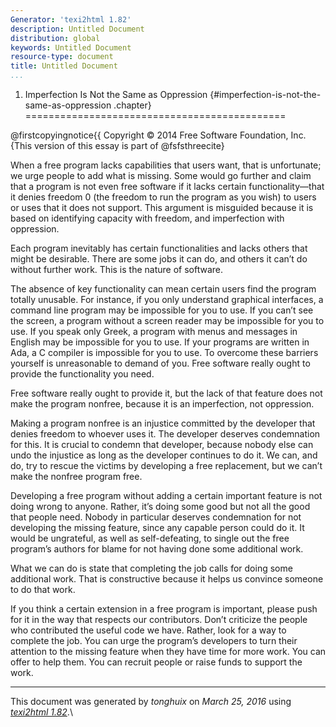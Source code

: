 ```yaml
---
Generator: 'texi2html 1.82'
description: Untitled Document
distribution: global
keywords: Untitled Document
resource-type: document
title: Untitled Document
...
```


1. Imperfection Is Not the Same as Oppression {#imperfection-is-not-the-same-as-oppression .chapter}
=============================================

@firstcopyingnotice{{ Copyright © 2014 Free Software Foundation, Inc.\
 {This version of this essay is part of @fsfsthreecite}

When a free program lacks capabilities that users want, that is
unfortunate; we urge people to add what is missing. Some would go
further and claim that a program is not even free software if it lacks
certain functionality—that it denies freedom 0 (the freedom to run the
program as you wish) to users or uses that it does not support. This
argument is misguided because it is based on identifying capacity with
freedom, and imperfection with oppression.

Each program inevitably has certain functionalities and lacks others
that might be desirable. There are some jobs it can do, and others it
can’t do without further work. This is the nature of software.

The absence of key functionality can mean certain users find the program
totally unusable. For instance, if you only understand graphical
interfaces, a command line program may be impossible for you to use. If
you can’t see the screen, a program without a screen reader may be
impossible for you to use. If you speak only Greek, a program with menus
and messages in English may be impossible for you to use. If your
programs are written in Ada, a C compiler is impossible for you to use.
To overcome these barriers yourself is unreasonable to demand of you.
Free software really ought to provide the functionality you need.

Free software really ought to provide it, but the lack of that feature
does not make the program nonfree, because it is an imperfection, not
oppression.

Making a program nonfree is an injustice committed by the developer that
denies freedom to whoever uses it. The developer deserves condemnation
for this. It is crucial to condemn that developer, because nobody else
can undo the injustice as long as the developer continues to do it. We
can, and do, try to rescue the victims by developing a free replacement,
but we can’t make the nonfree program free.

Developing a free program without adding a certain important feature is
not doing wrong to anyone. Rather, it’s doing some good but not all the
good that people need. Nobody in particular deserves condemnation for
not developing the missing feature, since any capable person could do
it. It would be ungrateful, as well as self-defeating, to single out the
free program’s authors for blame for not having done some additional
work.

What we can do is state that completing the job calls for doing some
additional work. That is constructive because it helps us convince
someone to do that work.

If you think a certain extension in a free program is important, please
push for it in the way that respects our contributors. Don’t criticize
the people who contributed the useful code we have. Rather, look for a
way to complete the job. You can urge the program’s developers to turn
their attention to the missing feature when they have time for more
work. You can offer to help them. You can recruit people or raise funds
to support the work.

------------------------------------------------------------------------

This document was generated by *tonghuix* on *March 25, 2016* using
[*texi2html 1.82*](http://www.nongnu.org/texi2html/).\
